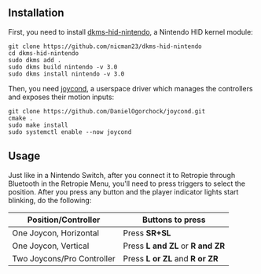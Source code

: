 ## Installation

First, you need to install [dkms-hid-nintendo](https://github.com/nicman23/dkms-hid-nintendo), a Nintendo HID kernel module:

```shell
git clone https://github.com/nicman23/dkms-hid-nintendo
cd dkms-hid-nintendo
sudo dkms add .
sudo dkms build nintendo -v 3.0
sudo dkms install nintendo -v 3.0
```

Then, you need [joycond](https://github.com/DanielOgorchock/joycond), a userspace driver which manages the controllers and exposes their motion inputs:


```shell
git clone https://github.com/DanielOgorchock/joycond.git
cmake .
sudo make install
sudo systemctl enable --now joycond
```
## Usage

Just like in a Nintendo Switch, after you connect it to Retropie through Bluetooth in the Retropie Menu, you'll need to press triggers to select the position. After you press any button and the player indicator lights start blinking, do the following:

|Position/Controller|Buttons to press|
|--|--|
| One Joycon, Horizontal |Press **SR+SL**  |
|One Joycon, Vertical |Press **L and ZL** or **R and ZR**  |
|Two Joycons/Pro Controller |Press **L or ZL** and **R or ZR**  |

